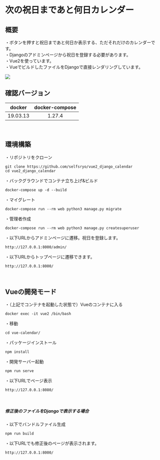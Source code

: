 # 次の祝日まであと何日カレンダー


## 概要
・ボタンを押すと祝日まであと何日か表示する、ただそれだけのカレンダーです。<br>
・Djangoのアドミンページから祝日を登録する必要があります。<br>
・Vue2を使っています。<br>
・VueでビルドしたファイルをDjangoで直接レンダリングしています。

![](https://selfsryo-blog.s3-ap-northeast-1.amazonaws.com/github/vue_django_calendar/vuecalendar.gif)
<br>


## 確認バージョン
| docker | docker-compose |
:---:|:---:
| 19.03.13 | 1.27.4 |
<br>


## 環境構築
・リポジトリをクローン
```
git clone https://github.com/selfsryo/vue2_django_calendar
cd vue2_django_calendar
```

・バックグラウンドでコンテナ立ち上げ&ビルド
```
docker-compose up -d --build
```

・マイグレート
```
docker-compose run --rm web python3 manage.py migrate
```

・管理者作成
```
docker-compose run --rm web python3 manage.py createsuperuser
```

・以下URLからアドミンページに遷移。祝日を登録します。
```
http://127.0.0.1:8000/admin/
```

・以下URLからトップページに遷移できます。
```
http://127.0.0.1:8000/
```
<br>


## Vueの開発モード
・（上記でコンテナを起動した状態で）Vueのコンテナに入る
```
docker exec -it vue2 /bin/bash
```

・移動
```
cd vue-calendar/
```

・パッケージインストール
```
npm install
```

・開発サーバー起動
```
npm run serve
```

・以下URLでページ表示
```
http://127.0.0.1:8080/
```
<br>

##### 修正後のファイルをDjangoで表示する場合<br>
・以下でバンドルファイル生成
```
npm run build
```

・以下URLでも修正後のページが表示されます。
```
http://127.0.0.1:8000/
```
